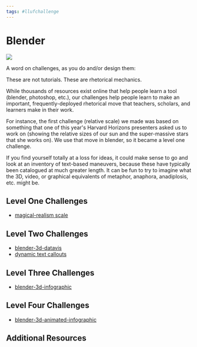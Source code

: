 ```yaml
---
tags: #llufchallenge
---
```


# Blender

![](https://i.imgur.com/XHz3NBf.png)


A word on challenges, as you do and/or design them:

These are not tutorials. These are rhetorical mechanics. 

While thousands of resources exist online that help people learn a tool (blender, photoshop, etc.), our challenges help people learn to make an important, frequently-deployed rhetorical move that teachers, scholars, and learners make in their work.

For instance, the first challenge (relative scale) we made was based on something that one of this year's Harvard Horizons presenters asked us to work on (showing the relative sizes of our sun and the super-massive stars that she works on). We use that move in blender, so it became a level one challenge. 

If you find yourself totally at a loss for ideas, it could make sense to go and look at an inventory of text-based maneuvers, because these have typically been catalogued at much greater length. It can be fun to try to imagine what the 3D, video, or graphical equivalents of metaphor, anaphora, anadiplosis, etc. might be.


## Level One Challenges 

* [magical-realism scale](https://hackmd.io/p16WcKGZT2mq-XaskN9eSw)

## Level Two Challenges 

* [blender-3d-datavis](/qz61tsSyTvOoMcAgf29Zkw)
* [dynamic text callouts](/k9AdwnVXTYSkO4gveK5_kQ)
## Level Three Challenges 

* [blender-3d-infographic](/Le4FvjVWRTe0zXnFeIEKAQ)

## Level Four Challenges 

* [blender-3d-animated-infographic](/tq6gYrZRStCtBvH7ukY4Eg)


## Additional Resources